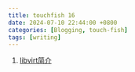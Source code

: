 ```yaml
---
title: touchfish 16
date: 2024-07-10 22:44:00 +0800
categories: [Blogging, touch-fish]
tags: [writing]
---
```


1. [libvirt简介](https://www.cnblogs.com/YinJay/articles/17707811.html)
